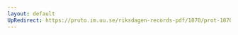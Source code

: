 ```yaml
---
layout: default
UpRedirect: https://pruto.im.uu.se/riksdagen-records-pdf/1870/prot-1870--ak--330/prot-1870--ak--330_019.pdf
---
```

